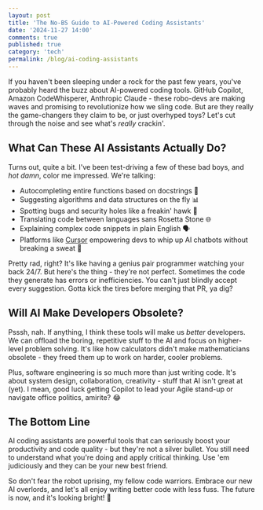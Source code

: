 ```yaml
---
layout: post
title: 'The No-BS Guide to AI-Powered Coding Assistants'
date: '2024-11-27 14:00'
comments: true
published: true
category: 'tech'
permalink: /blog/ai-coding-assistants
---
```


If you haven't been sleeping under a rock for the past few years, you've probably heard the buzz about AI-powered coding tools. GitHub Copilot, Amazon CodeWhisperer, Anthropic Claude - these robo-devs are making waves and promising to revolutionize how we sling code. But are they really the game-changers they claim to be, or just overhyped toys? Let's cut through the noise and see what's <em>really</em> crackin'.

## What Can These AI Assistants Actually Do? 
Turns out, quite a bit. I've been test-driving a few of these bad boys, and <em>hot damn</em>, color me impressed. We're talking:

- Autocompleting entire functions based on docstrings 🤖
- Suggesting algorithms and data structures on the fly 📊
- Spotting bugs and security holes like a freakin' hawk 🦅
- Translating code between languages sans Rosetta Stone 🌐 
- Explaining complex code snippets in plain English 🗣️
- Platforms like <a href="https://www.cursor.so/">Cursor</a> empowering devs to whip up AI chatbots without breaking a sweat 🦾

Pretty rad, right? It's like having a genius pair programmer watching your back 24/7. But here's the thing - they're not perfect. Sometimes the code they generate has errors or inefficiencies. You can't just blindly accept every suggestion. Gotta kick the tires before merging that PR, ya dig?

## Will AI Make Developers Obsolete?
Psssh, nah. If anything, I think these tools will make us <em>better</em> developers. We can offload the boring, repetitive stuff to the AI and focus on higher-level problem solving. It's like how calculators didn't make mathematicians obsolete - they freed them up to work on harder, cooler problems.

Plus, software engineering is so much more than just writing code. It's about system design, collaboration, creativity - stuff that AI isn't great at (yet). I mean, good luck getting Copilot to lead your Agile stand-up or navigate office politics, amirite? 😂

## The Bottom Line
AI coding assistants are powerful tools that can seriously boost your productivity and code quality - but they're not a silver bullet. You still need to understand what you're doing and apply critical thinking. Use 'em judiciously and they can be your new best friend.

So don't fear the robot uprising, my fellow code warriors. Embrace our new AI overlords, and let's all enjoy writing better code with less fuss. The future is now, and it's looking bright! 🚀
